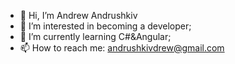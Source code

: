 - 👋 Hi, I’m Andrew Andrushkiv
- 👀 I’m interested in becoming a developer;
- 🌱 I’m currently learning C#&Angular;
- 📫 How to reach me: andrushkivdrew@gmail.com

<!---
AndrushkivA/AndrushkivA is a ✨ special ✨ repository because its `README.md` (this file) appears on your GitHub profile.
You can click the Preview link to take a look at your changes.
--->
